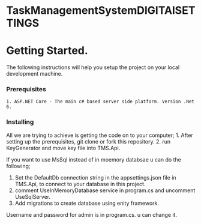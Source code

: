 # TaskManagementSystemDIGITAlSETTINGS

# Getting Started. 
The following instructions will help you setup the project on your local development machine.
### Prerequisites
	1. ASP.NET Core - The main c# based server side platform. Version .Net 6.
	
### Installing
All we are trying to achieve is getting the code on to your computer;
	1. After setting up the prerequisites, git clone or fork this repository.
	2. run KeyGenerator and move key file into TMS.Api.
  
If you want to use MsSql instead of in moemory databsae u can do the following;
  1. Set the DefaultDb connection string in the appsettings.json file in TMS.Api, to connect to your database in this project.
  2. comment UseInMemoryDatabase service in program.cs and uncomment UseSqlServer.
  3. Add migrations to create database using enity framework.

Username and password for admin is in program.cs. u can change it.
